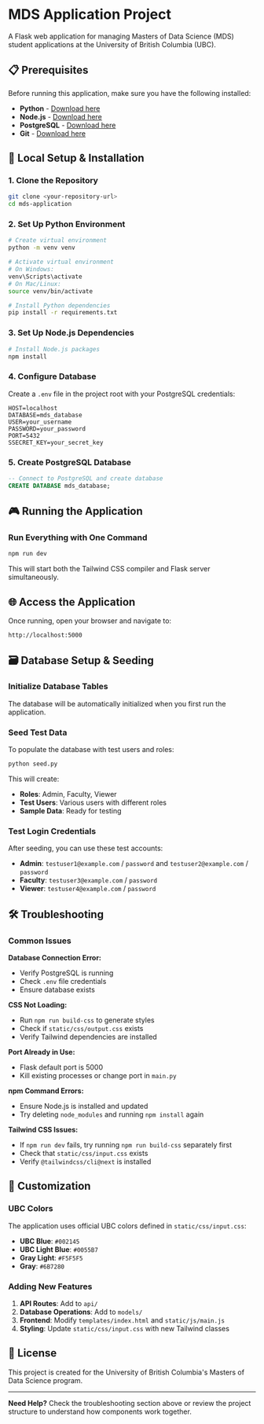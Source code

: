 # MDS Application Project

A Flask web application for managing Masters of Data Science (MDS) student applications at the University of British Columbia (UBC).

## 📋 Prerequisites

Before running this application, make sure you have the following installed:

- **Python** - [Download here](https://www.python.org/downloads/)
- **Node.js** - [Download here](https://nodejs.org/)
- **PostgreSQL** - [Download here](https://www.postgresql.org/download/)
- **Git** - [Download here](https://git-scm.com/)

## 🚀 Local Setup & Installation

### 1. Clone the Repository
```bash
git clone <your-repository-url>
cd mds-application
```

### 2. Set Up Python Environment
```bash
# Create virtual environment
python -m venv venv

# Activate virtual environment
# On Windows:
venv\Scripts\activate
# On Mac/Linux:
source venv/bin/activate

# Install Python dependencies
pip install -r requirements.txt
```

### 3. Set Up Node.js Dependencies
```bash
# Install Node.js packages
npm install
```

### 4. Configure Database
Create a `.env` file in the project root with your PostgreSQL credentials:
```env
HOST=localhost
DATABASE=mds_database
USER=your_username
PASSWORD=your_password
PORT=5432
SSECRET_KEY=your_secret_key
```

### 5. Create PostgreSQL Database
```sql
-- Connect to PostgreSQL and create database
CREATE DATABASE mds_database;
```

## 🎮 Running the Application

### Run Everything with One Command
```bash
npm run dev
```
This will start both the Tailwind CSS compiler and Flask server simultaneously.

## 🌐 Access the Application

Once running, open your browser and navigate to:
```
http://localhost:5000
```

## 🗃️ Database Setup & Seeding

### Initialize Database Tables
The database will be automatically initialized when you first run the application. 

### Seed Test Data
To populate the database with test users and roles:
```bash
python seed.py
```

This will create:
- **Roles**: Admin, Faculty, Viewer
- **Test Users**: Various users with different roles
- **Sample Data**: Ready for testing

### Test Login Credentials
After seeding, you can use these test accounts:
- **Admin**: `testuser1@example.com` / `password` and `testuser2@example.com` / `password`
- **Faculty**: `testuser3@example.com` / `password`
- **Viewer**: `testuser4@example.com` / `password`

## 🛠️ Troubleshooting

### Common Issues

**Database Connection Error:**
- Verify PostgreSQL is running
- Check `.env` file credentials
- Ensure database exists

**CSS Not Loading:**
- Run `npm run build-css` to generate styles
- Check if `static/css/output.css` exists
- Verify Tailwind dependencies are installed

**Port Already in Use:**
- Flask default port is 5000
- Kill existing processes or change port in `main.py`

**npm Command Errors:**
- Ensure Node.js is installed and updated
- Try deleting `node_modules` and running `npm install` again

**Tailwind CSS Issues:**
- If `npm run dev` fails, try running `npm run build-css` separately first
- Check that `static/css/input.css` exists
- Verify `@tailwindcss/cli@next` is installed

## 🎨 Customization

### UBC Colors
The application uses official UBC colors defined in `static/css/input.css`:
- **UBC Blue**: `#002145`
- **UBC Light Blue**: `#0055B7`
- **Gray Light**: `#F5F5F5`
- **Gray**: `#6B7280`

### Adding New Features
1. **API Routes**: Add to `api/`
2. **Database Operations**: Add to `models/`
3. **Frontend**: Modify `templates/index.html` and `static/js/main.js`
4. **Styling**: Update `static/css/input.css` with new Tailwind classes

## 📄 License

This project is created for the University of British Columbia's Masters of Data Science program.

---

**Need Help?** Check the troubleshooting section above or review the project structure to understand how components work together.
